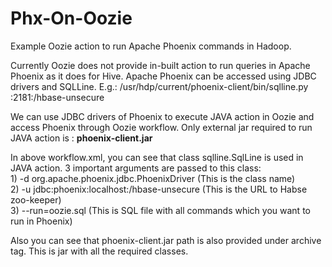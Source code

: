 # Phx-On-Oozie
Example Oozie action to run Apache Phoenix commands in Hadoop.

Currently Oozie does not provide in-built action to run queries in Apache Phoenix as it does for Hive.
Apache Phoenix can be accessed using JDBC drivers and SQLLine.
E.g.:  /usr/hdp/current/phoenix-client/bin/sqlline.py <zoo-keeper-address>:2181:/hbase-unsecure

We can use JDBC drivers of Phoenix to execute JAVA action in Oozie and access Phoenix through Oozie workflow.
Only external jar required to run JAVA action is : <b>phoenix-client.jar</b>

In above workflow.xml, you can see that class sqlline.SqlLine is used in JAVA action.
3 important arguments are passed to this class:
<br/>1) -d org.apache.phoenix.jdbc.PhoenixDriver (This is the class name)
<br/>2) -u jdbc:phoenix:localhost:/hbase-unsecure (This is the URL to Habse zoo-keeper)
<br/>3) --run=oozie.sql (This is SQL file with all commands which you want to run in Phoenix)

Also you can see that phoenix-client.jar path is also provided under archive tag. This is jar with all the required classes.
